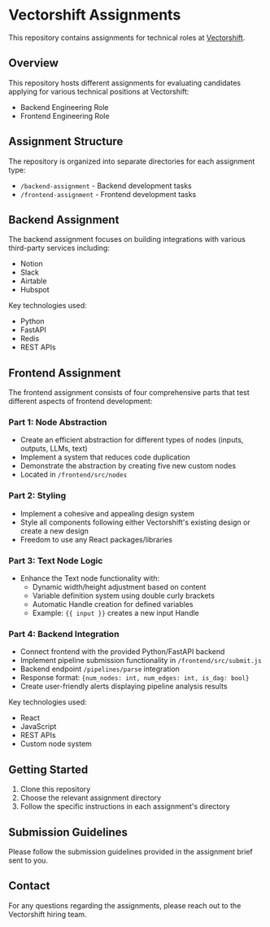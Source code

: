 # Vectorshift Assignments

This repository contains assignments for technical roles at [Vectorshift](https://vectorshift.ai).

## Overview

This repository hosts different assignments for evaluating candidates applying for various technical positions at Vectorshift:

- Backend Engineering Role
- Frontend Engineering Role

## Assignment Structure

The repository is organized into separate directories for each assignment type:

- `/backend-assignment` - Backend development tasks
- `/frontend-assignment` - Frontend development tasks

## Backend Assignment

The backend assignment focuses on building integrations with various third-party services including:

- Notion
- Slack
- Airtable
- Hubspot

Key technologies used:
- Python
- FastAPI
- Redis
- REST APIs

## Frontend Assignment

The frontend assignment consists of four comprehensive parts that test different aspects of frontend development:

### Part 1: Node Abstraction
- Create an efficient abstraction for different types of nodes (inputs, outputs, LLMs, text)
- Implement a system that reduces code duplication
- Demonstrate the abstraction by creating five new custom nodes
- Located in `/frontend/src/nodes`

### Part 2: Styling
- Implement a cohesive and appealing design system
- Style all components following either Vectorshift's existing design or create a new design
- Freedom to use any React packages/libraries

### Part 3: Text Node Logic
- Enhance the Text node functionality with:
  - Dynamic width/height adjustment based on content
  - Variable definition system using double curly brackets
  - Automatic Handle creation for defined variables
  - Example: `{{ input }}` creates a new input Handle

### Part 4: Backend Integration
- Connect frontend with the provided Python/FastAPI backend
- Implement pipeline submission functionality in `/frontend/src/submit.js`
- Backend endpoint `/pipelines/parse` integration
- Response format: `{num_nodes: int, num_edges: int, is_dag: bool}`
- Create user-friendly alerts displaying pipeline analysis results

Key technologies used:
- React
- JavaScript
- REST APIs
- Custom node system

## Getting Started

1. Clone this repository
2. Choose the relevant assignment directory
3. Follow the specific instructions in each assignment's directory

## Submission Guidelines

Please follow the submission guidelines provided in the assignment brief sent to you.

## Contact

For any questions regarding the assignments, please reach out to the Vectorshift hiring team.
